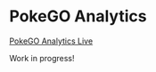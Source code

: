 # PokeGO Analytics

[PokeGO Analytics Live](http://pokegoanalytics.herokuapp.com/api/v1/)

Work in progress!